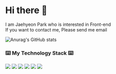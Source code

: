 # Hi there 👋
I am Jaehyeon Park who is interested in Front-end   
If you want to contact me, Please send me email




![Anurag's GitHub stats](https://github-readme-stats.vercel.app/api?username=jaehyeon99&count_private=true&theme=cobalt)





 ###  ⌨️ My Technology Stack ⌨️
                                   
<img src="https://img.shields.io/badge/HTML5-E34F26?style=flat-square&logo=HTML5&logoColor=white" align="center"/></a> 
<img src="https://img.shields.io/badge/CSS3-1572B6?style=flat-square&logo=CSS3&logoColor=white" align="center"/></a> 
<img src="https://img.shields.io/badge/Javascript-ffff00?style=flat-square&logo=JavaScript&logoColor=gray" align="center"/></a> 
<img src="https://img.shields.io/badge/React-61DAFB?style=flat-square&logo=React&logoColor=black" align="center"/></a> 
<img src="https://img.shields.io/badge/Node.js-339933?style=flat-square&logo=Node.js&logoColor=white" align="center"/></a> 
<img src="https://img.shields.io/badge/Bootstrap-7952B3?style=flat-square&logo=Bootstrap&logoColor=white" align="center"/></a> 

